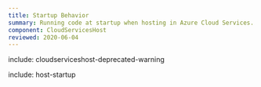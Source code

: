 ```yaml
---
title: Startup Behavior
summary: Running code at startup when hosting in Azure Cloud Services.
component: CloudServicesHost
reviewed: 2020-06-04
---
```


include: cloudserviceshost-deprecated-warning

include: host-startup

